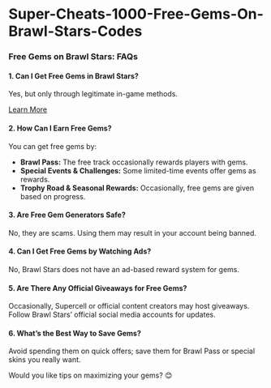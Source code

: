 # Super-Cheats-1000-Free-Gems-On-Brawl-Stars-Codes
<h3 data-start="0" data-end="40"><strong data-start="4" data-end="38">Free Gems on Brawl Stars: FAQs</strong></h3>
<h4 data-start="42" data-end="91"><strong data-start="47" data-end="89">1. Can I Get Free Gems in Brawl Stars?</strong></h4>
<p data-start="92" data-end="259">Yes, but only through legitimate in-game methods.</p>
<p data-start="92" data-end="259"><a href="https://appbitly.com/VaUgi">Learn More</a></p>
<h4 data-start="261" data-end="300"><strong data-start="266" data-end="298">2. How Can I Earn Free Gems?</strong></h4>
<p data-start="301" data-end="328">You can get free gems by:</p>
<ul data-start="329" data-end="581">
<li data-start="329" data-end="403"><strong data-start="331" data-end="346">Brawl Pass:</strong> The free track occasionally rewards players with gems.</li>
<li data-start="404" data-end="488"><strong data-start="406" data-end="438">Special Events &amp; Challenges:</strong> Some limited-time events offer gems as rewards.</li>
<li data-start="489" data-end="581"><strong data-start="491" data-end="526">Trophy Road &amp; Seasonal Rewards:</strong> Occasionally, free gems are given based on progress.</li>
</ul>
<h4 data-start="583" data-end="626"><strong data-start="588" data-end="624">3. Are Free Gem Generators Safe?</strong></h4>
<p data-start="627" data-end="700">No, they are scams. Using them may result in your account being banned.</p>
<h4 data-start="702" data-end="752"><strong data-start="707" data-end="750">4. Can I Get Free Gems by Watching Ads?</strong></h4>
<p data-start="753" data-end="820">No, Brawl Stars does not have an ad-based reward system for gems.</p>
<h4 data-start="822" data-end="883"><strong data-start="827" data-end="881">5. Are There Any Official Giveaways for Free Gems?</strong></h4>
<p data-start="884" data-end="1022">Occasionally, Supercell or official content creators may host giveaways. Follow Brawl Stars&rsquo; official social media accounts for updates.</p>
<h4 data-start="1024" data-end="1071"><strong data-start="1029" data-end="1069">6. What&rsquo;s the Best Way to Save Gems?</strong></h4>
<p data-start="1072" data-end="1169">Avoid spending them on quick offers; save them for Brawl Pass or special skins you really want.</p>
<p data-start="1171" data-end="1218" data-is-last-node="" data-is-only-node="">Would you like tips on maximizing your gems? 😊</p>
